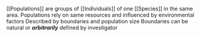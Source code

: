 [[Populations]] are groups of [[Individuals]] of one [[Species]] in the same area.
Populations rely on same resources and influenced by environmental factors
Described by boundaries and population size
Boundaries can be natural or ***arbitrarily*** defined by investigator